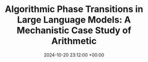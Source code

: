 ---
layout: post
title:  "Algorithmic Phase Transitions in Large Language Models: A Mechanistic Case Study of Arithmetic"
date:   2024-10-20 23:12:00 +00:00
image: /images/ATTRIB-2024-cover.png
categories: research
authors: "Alan Sun, Ethan Sun, <b>Warren Shepard</b>"
venue: ATTRIB @ NeurIPS (2024)
---